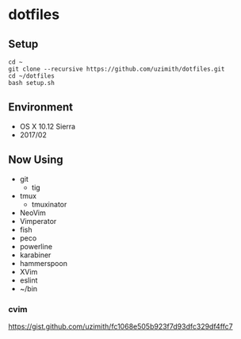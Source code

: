 dotfiles
========

## Setup

```
cd ~
git clone --recursive https://github.com/uzimith/dotfiles.git
cd ~/dotfiles
bash setup.sh
```

## Environment

- OS X 10.12 Sierra
- 2017/02

## Now Using

- git
    - tig
- tmux
    - tmuxinator
- NeoVim
- Vimperator
- fish
- peco
- powerline
- karabiner
- hammerspoon
- XVim
- eslint
- ~/bin

### cvim

https://gist.github.com/uzimith/fc1068e505b923f7d93dfc329df4ffc7
